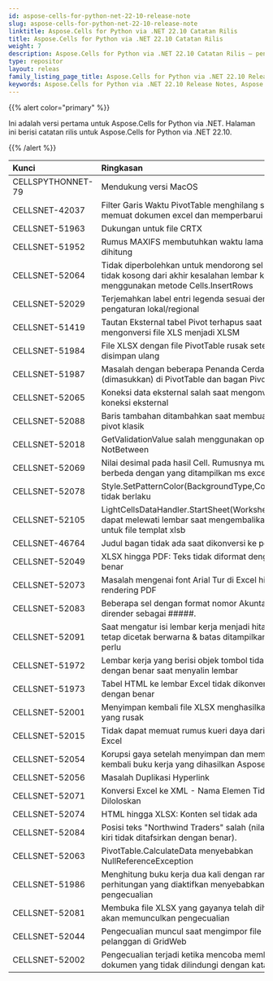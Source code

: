 ```yaml
---
id: aspose-cells-for-python-net-22-10-release-note
slug: aspose-cells-for-python-net-22-10-release-note
linktitle: Aspose.Cells for Python via .NET 22.10 Catatan Rilis
title: Aspose.Cells for Python via .NET 22.10 Catatan Rilis
weight: 7
description: Aspose.Cells for Python via .NET 22.10 Catatan Rilis – penyempurnaan terkini, fitur baru, dan perbaikan
type: repositor
layout: releas
family_listing_page_title: Aspose.Cells for Python via .NET 22.10 Release Note
keywords: Aspose.Cells for Python via .NET 22.10 Release Notes, Aspose.Cells for Python via .NET 22.10 updates and fixe
---
```

{{% alert color="primary" %}} 

Ini adalah versi pertama untuk Aspose.Cells for Python via .NET.
Halaman ini berisi catatan rilis untuk Aspose.Cells for Python via .NET 22.10.

{{% /alert %}} 

|**Kunci**|**Ringkasan**|**Kategori**|
| :- | :- | :- |
|CELLSPYTHONNET-79|Mendukung versi MacOS|
|CELLSNET-42037|Filter Garis Waktu PivotTable menghilang setelah memuat dokumen excel dan memperbarui|
|CELLSNET-51963|Dukungan untuk file CRTX|
|CELLSNET-51952|Rumus MAXIFS membutuhkan waktu lama untuk dihitung|
|CELLSNET-52064|Tidak diperbolehkan untuk mendorong sel yang tidak kosong dari akhir kesalahan lembar kerja saat menggunakan metode Cells.InsertRows|
|CELLSNET-52029|Terjemahkan label entri legenda sesuai dengan pengaturan lokal/regional|
|CELLSNET-51419|Tautan Eksternal tabel Pivot terhapus saat mengonversi file XLS menjadi XLSM|
|CELLSNET-51984|File XLSX dengan file PivotTable rusak setelah disimpan ulang|
|CELLSNET-51987|Masalah dengan beberapa Penanda Cerdas (dimasukkan) di PivotTable dan bagan Pivot|
|CELLSNET-52065|Koneksi data eksternal salah saat mengonversi koneksi eksternal|
|CELLSNET-52088| Baris tambahan ditambahkan saat membuat tabel pivot klasik|
|CELLSNET-52018| GetValidationValue salah menggunakan operator NotBetween|
|CELLSNET-52069|Nilai desimal pada hasil Cell. Rumusnya mungkin berbeda dengan yang ditampilkan ms excel|
|CELLSNET-52078|Style.SetPatternColor(BackgroundType,Color,Color) tidak berlaku|
|CELLSNET-52105|LightCellsDataHandler.StartSheet(Worksheet) tidak dapat melewati lembar saat mengembalikan false untuk file templat xlsb|
|CELLSNET-46764|Judul bagan tidak ada saat dikonversi ke pdf|
|CELLSNET-52049|XLSX hingga PDF: Teks tidak diformat dengan benar|
|CELLSNET-52073|Masalah mengenai font Arial Tur di Excel hingga rendering PDF|
|CELLSNET-52083|Beberapa sel dengan format nomor Akuntansi dirender sebagai #####.|
|CELLSNET-52091|Saat mengatur isi lembar kerja menjadi hitam putih, tetap dicetak berwarna & batas ditampilkan tidak perlu|
|CELLSNET-51972|Lembar kerja yang berisi objek tombol tidak dikenali dengan benar saat menyalin lembar|
|CELLSNET-51973| Tabel HTML ke lembar Excel tidak dikonversi dengan benar|
|CELLSNET-52001|Menyimpan kembali file XLSX menghasilkan file yang rusak|
|CELLSNET-52015|Tidak dapat memuat rumus kueri daya dari file Excel|
|CELLSNET-52054| Korupsi gaya setelah menyimpan dan membuka kembali buku kerja yang dihasilkan Aspose.Cells|
|CELLSNET-52056| Masalah Duplikasi Hyperlink|
|CELLSNET-52071| Konversi Excel ke XML - Nama Elemen Tidak Diloloskan|
|CELLSNET-52074|HTML hingga XLSX: Konten sel tidak ada|
|CELLSNET-52084|Posisi teks "Northwind Traders" salah (nilai indent kiri tidak ditafsirkan dengan benar).|
|CELLSNET-52063|PivotTable.CalculateData menyebabkan NullReferenceException|
|CELLSNET-51986|Menghitung buku kerja dua kali dengan rantai perhitungan yang diaktifkan menyebabkan pengecualian|
|CELLSNET-52081|Membuka file XLSX yang gayanya telah dihapus akan memunculkan pengecualian|
|CELLSNET-52044|Pengecualian muncul saat mengimpor file pelanggan di GridWeb|
|CELLSNET-52002|Pengecualian terjadi ketika mencoba membuka dokumen yang tidak dilindungi dengan kata sandi|
